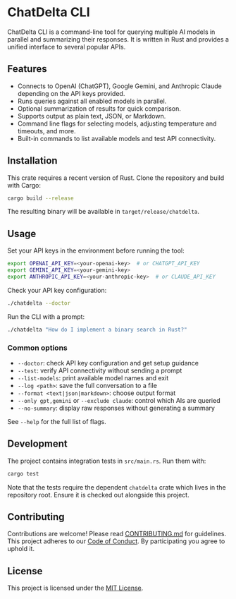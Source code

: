 # ChatDelta CLI

ChatDelta CLI is a command-line tool for querying multiple AI models in parallel and summarizing their responses. It is written in Rust and provides a unified interface to several popular APIs.

## Features

- Connects to OpenAI (ChatGPT), Google Gemini, and Anthropic Claude depending on the API keys provided.
- Runs queries against all enabled models in parallel.
- Optional summarization of results for quick comparison.
- Supports output as plain text, JSON, or Markdown.
- Command line flags for selecting models, adjusting temperature and timeouts, and more.
- Built-in commands to list available models and test API connectivity.

## Installation

This crate requires a recent version of Rust. Clone the repository and build with Cargo:

```bash
cargo build --release
```

The resulting binary will be available in `target/release/chatdelta`.

## Usage

Set your API keys in the environment before running the tool:

```bash
export OPENAI_API_KEY=<your-openai-key>  # or CHATGPT_API_KEY
export GEMINI_API_KEY=<your-gemini-key>
export ANTHROPIC_API_KEY=<your-anthropic-key>  # or CLAUDE_API_KEY
```

Check your API key configuration:

```bash
./chatdelta --doctor
```

Run the CLI with a prompt:

```bash
./chatdelta "How do I implement a binary search in Rust?"
```

### Common options

- `--doctor`: check API key configuration and get setup guidance
- `--test`: verify API connectivity without sending a prompt
- `--list-models`: print available model names and exit
- `--log <path>`: save the full conversation to a file
- `--format <text|json|markdown>`: choose output format
- `--only gpt,gemini` or `--exclude claude`: control which AIs are queried
- `--no-summary`: display raw responses without generating a summary

See `--help` for the full list of flags.

## Development

The project contains integration tests in `src/main.rs`. Run them with:

```bash
cargo test
```

Note that the tests require the dependent `chatdelta` crate which lives in the repository root. Ensure it is checked out alongside this project.

## Contributing

Contributions are welcome! Please read [CONTRIBUTING.md](CONTRIBUTING.md) for guidelines.
This project adheres to our [Code of Conduct](CODE_OF_CONDUCT.md). By participating you agree to uphold it.

## License

This project is licensed under the [MIT License](LICENSE).

